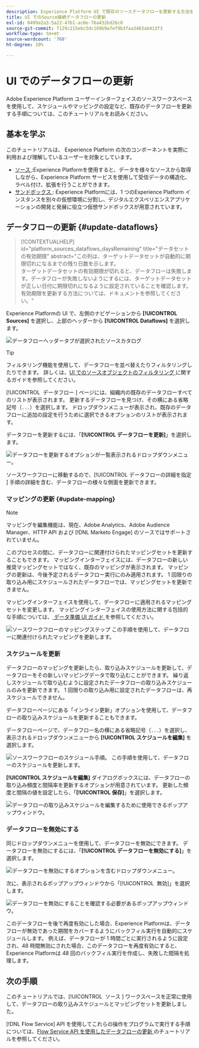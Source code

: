 ```yaml
---
description: Experience Platform UI で既存のソースデータフローを更新する方法を説明します。
title: UI でのSource接続データフローの更新
exl-id: 0499a2a3-5a22-47b1-ac0e-76a432bd26c0
source-git-commit: f129c215ebc5dc169b9a7ef9b3faa3463ab413f3
workflow-type: tm+mt
source-wordcount: '768'
ht-degree: 10%

---
```


# UI でのデータフローの更新

Adobe Experience Platform ユーザーインターフェイスのソースワークスペースを使用して、スケジュールやマッピングの設定など、既存のデータフローを更新する手順については、このチュートリアルをお読みください。

## 基本を学ぶ

このチュートリアルは、 Experience Platform の次のコンポーネントを実際に利用および理解しているユーザーを対象としています。

* [ ソース ](../../home.md):Experience Platformを使用すると、データを様々なソースから取得しながら、Experience Platform サービスを使用して受信データの構造化、ラベル付け、拡張を行うことができます。
* [ サンドボックス ](../../../sandboxes/home.md): Experience Platformには、1 つのExperience Platform インスタンスを別々の仮想環境に分割し、デジタルエクスペリエンスアプリケーションの開発と発展に役立つ仮想サンドボックスが用意されています。

## データフローの更新 {#update-dataflows}

>[!CONTEXTUALHELP]
>id="platform_sources_dataflows_daysRemaining"
>title="データセットの有効期限"
>abstract="この列は、ターゲットデータセットが自動的に期限切れになるまでの残り日数を示します。<br>ターゲットデータセットの有効期限が切れると、データフローは失敗します。データフローが失敗しないようにするには、ターゲットデータセットが正しい日付に期限切れになるように設定されていることを確認します。有効期限を更新する方法については、ドキュメントを参照してください。"

Experience Platformの UI で、左側のナビゲーションから **[!UICONTROL Sources]** を選択し、上部のヘッダーから **[!UICONTROL Dataflows]** を選択します。

![ データフローヘッダータブが選択されたソースカタログ ](../../images/tutorials/update-dataflows/catalog.png)

>[!TIP]
>
>フィルタリング機能を使用して、データフローを並べ替えたりフィルタリングしたりできます。 詳しくは、[UI でのソースオブジェクトのフィルタリング ](./filter.md) に関するガイドを参照してください。

[!UICONTROL &#x200B; データフロー &#x200B;] ページには、組織内の既存のデータフローすべてのリストが表示されます。 更新するデータフローを見つけ、その横にある省略記号（`...`）を選択します。 ドロップダウンメニューが表示され、既存のデータフローに追加の設定を行うために選択できるオプションのリストが表示されます。

データフローを更新するには、「**[!UICONTROL データフローを更新]**」を選択します。

![ データフローを更新するオプションが一覧表示されるドロップダウンメニュー。](../../images/tutorials/update-dataflows/dropdown_update.png)

ソースワークフローに移動するので、[!UICONTROL &#x200B; データフローの詳細を指定 &#x200B;] 手順の詳細を含む、データフローの様々な側面を更新できます。

### マッピングの更新 {#update-mapping}

>[!NOTE]
>
>マッピングを編集機能は、現在、Adobe Analytics、Adobe Audience Manager、HTTP API および [!DNL Marketo Engage] のソースではサポートされていません。

このプロセスの間に、データフローに関連付けられたマッピングセットを更新することもできます。  マッピングインターフェイスには、データフローの新しい推奨マッピングセットではなく、既存のマッピングが表示されます。 マッピングの更新は、今後予定されるデータフロー実行にのみ適用されます。 1 回限りの取り込み用にスケジュールされたデータフローでは、マッピングセットを更新できません。

マッピングインターフェイスを使用して、データフローに適用されるマッピングセットを変更します。 マッピングインターフェイスの使用方法に関する包括的な手順については、[ データ準備 UI ガイド ](../../../data-prep/ui/mapping.md) を参照してください。

![ ソースワークフローのマッピングステップ この手順を使用して、データフローに関連付けられたマッピングを更新します。](../../images/tutorials/update-dataflows/mapping.png)

### スケジュールを更新

データフローのマッピングを更新したら、取り込みスケジュールを更新して、データフローをその新しいマッピングデータで取り込むことができます。 繰り返しスケジュールで取り込むように設定されたデータフローの取り込みスケジュールのみを更新できます。 1 回限りの取り込み用に設定されたデータフローは、再スケジュールできません。

データフローページにある「インライン更新」オプションを使用して、データフローの取り込みスケジュールを更新することもできます。

データフローページで、データフロー名の横にある省略記号（`...`）を選択し、表示されるドロップダウンメニューから **[!UICONTROL スケジュールを編集]** を選択します。

![ ソースワークフローのスケジュール手順。 この手順を使用して、データフローのスケジュールを更新します。](../../images/tutorials/update-dataflows/dropdown_edit.png)

**[!UICONTROL スケジュールを編集]** ダイアログボックスには、データフローの取り込み頻度と間隔率を更新するオプションが用意されています。 更新した頻度と間隔の値を設定したら、「**[!UICONTROL 保存]**」を選択します。

![ データフローの取り込みスケジュールを編集するために使用できるポップアップウィンドウ。](../../images/tutorials/update-dataflows/edit_schedule.png)

### データフローを無効にする

同じドロップダウンメニューを使用して、データフローを無効にできます。 データフローを無効にするには、「**[!UICONTROL データフローを無効にする]**」を選択します。

![ データフローを無効にするオプションを含むドロップダウンメニュー。](../../images/tutorials/update-dataflows/dropdown_disable.png)

次に、表示されるポップアップウィンドウから「[!UICONTROL &#x200B; 無効 &#x200B;]」を選択します。

![ データフローを無効にすることを確認する必要があるポップアップウィンドウ。](../../images/tutorials/update-dataflows/disable_dataflow.png)

このデータフローを後で再度有効にした場合、Experience Platformは、データフローが無効であった期間をカバーするようにバックフィル実行を自動的にスケジュールします。 例えば、データフローが 1 時間ごとに実行されるように設定され、48 時間無効にされた場合、このデータフローを再度有効にすると、Experience Platformは 48 回のバックフィル実行を作成し、失敗した間隔を処理します。

## 次の手順

このチュートリアルでは、[!UICONTROL &#x200B; ソース &#x200B;] ワークスペースを正常に使用して、データフローの取り込みスケジュールとマッピングセットを更新しました。

[!DNL Flow Service] API を使用してこれらの操作をプログラムで実行する手順については、[Flow Service API を使用したデータフローの更新 ](../../tutorials/api/update-dataflows.md) のチュートリアルを参照してください。
